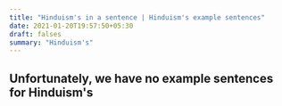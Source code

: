 ```yaml
---
title: "Hinduism's in a sentence | Hinduism's example sentences"
date: 2021-01-20T19:57:50+05:30
draft: falses
summary: "Hinduism's"
---
```

## Unfortunately, we have no example sentences for Hinduism's                 
